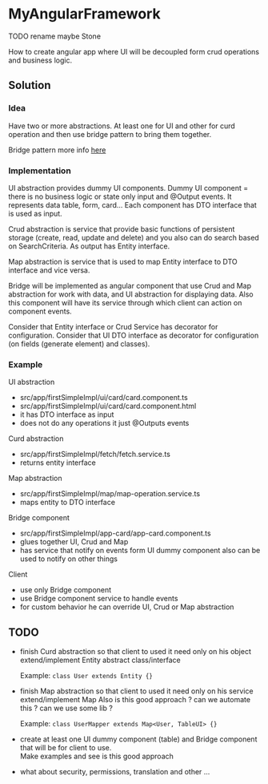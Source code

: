 # MyAngularFramework

TODO rename maybe Stone

How to create angular app where UI will be decoupled form crud operations and business logic.

## Solution

### Idea

Have two or more abstractions. At least one for UI and other for curd operation and then use bridge pattern to bring them 
together. 

Bridge pattern more info [here](https://refactoring.guru/design-patterns/bridge)

### Implementation

UI abstraction provides dummy UI components.
Dummy UI component = there is no business logic or state only input and @Output events. 
It represents  data table, form, card...
Each component has DTO interface that is used as input.


Crud abstraction is service that provide basic functions of persistent storage (create, read, update and delete) and you also can do search based on SearchCriteria.
As output has Entity interface.

Map abstraction is service that is used to map Entity interface to DTO interface and vice versa.

Bridge will be implemented as angular component that use Crud and Map abstraction for work with data, 
and UI abstraction for displaying data.
Also this component will have its service through which client can action on component events.

Consider that Entity interface or Crud Service has decorator for configuration.
Consider that UI DTO interface as decorator for configuration (on fields (generate element)  and classes).


### Example

UI abstraction

* src/app/firstSimpleImpl/ui/card/card.component.ts 
* src/app/firstSimpleImpl/ui/card/card.component.html
* it has DTO interface as input 
* does not do any operations it just @Outputs events

Curd abstraction

* src/app/firstSimpleImpl/fetch/fetch.service.ts
* returns entity interface

Map abstraction

* src/app/firstSimpleImpl/map/map-operation.service.ts
* maps entity to DTO interface

Bridge component

* src/app/firstSimpleImpl/app-card/app-card.component.ts
* glues together UI, Crud and Map 
* has service that notify on events form UI dummy component also can be used to notify on other things

Client 
* use only Bridge component
* use Bridge component service to handle events
* for custom behavior he can override UI, Crud or Map abstraction 


## TODO
* finish Curd abstraction so that client to used it need only on his object extend/implement Entity abstract class/interface

    Example:
      `
        class User extends Entity {}
      `

* finish Map abstraction so that client to used it need only on his service extend/implement Map
  Also is this good approach ? can we automate this ? can we use some lib ?
   
    Example:
      `
        class UserMapper extends Map<User, TableUI> {}
      `

* create at least one UI dummy component (table) and Bridge component that will be for client to use.  
    Make examples and see is this good approach
    
* what about security, permissions, translation and other ...
